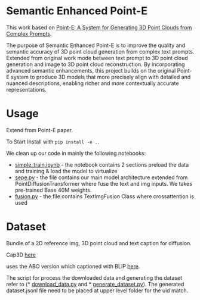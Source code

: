 # Semantic Enhanced Point-E

This work based on [Point-E: A System for Generating 3D Point Clouds from Complex Prompts](https://arxiv.org/abs/2212.08751).

The purpose of Semantic Enhanced Point-E is to improve the quality and semantic accuracy of 3D point cloud generation from complex text prompts. Extended from original work mode between text prompt to 3D point cloud generation and image to 3D point cloud reconstruction. By incorporating advanced semantic enhancements, this project builds on the original Point-E system to produce 3D models that more precisely align with detailed and nuanced descriptions, enabling richer and more contextually accurate representations.

# Usage

Extend from Point-E paper. 

To Start
Install with `pip install -e .`.

We clean up our code in mainly the following notebooks:
* [simple_train.ipynb](point_e/examples/simple_train.ipynb) - the notebook contains 2 sections preload the data and training & load the model to virtualize
* [sepe.py](point_e/models/sepe.py) - the file contains our main model architecture extended from PointDiffusionTransformer where fuse the text and img inputs. We takes pre-trained Base 40M weights.
* [fusion.py](point_e/models/fusion.py) - the file contains TextImgFusion Class where crossattention is used

# Dataset

Bundle of a 2D reference img, 3D point cloud and text caption for diffusion.

Cap3D [here](https://huggingface.co/datasets/tiange/Cap3D)

uses the ABO version which captioned with BLIP [here](https://huggingface.co/docs/transformers/en/model_doc/blip).

The script for process the downloaded data and generating the dataset refer to (* [download_data.py](point-e/download_data.py) and * [generate_dataset.py](point-e/generate_dataset.py)). The generated dataset.jsonl file need to be placed at upper level folder for the uid match.

